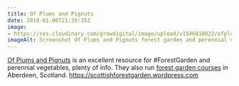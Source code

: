 ```yaml
---
title: Of Plums and Pignuts
date: 2019-01-06T21:39:35Z
image: 
- https://res.cloudinary.com/growdigital/image/upload/v1546810822/ofplumsandpignuts-190106.png
imageAlt: Screenshot Of Plums and Pignuts forest garden and perennial veg website
---
```


[Of Plums and Pignuts](https://scottishforestgarden.wordpress.com) is an excellent resource for #ForestGarden and perennial vegetables, plenty of info. They also run [forest garden courses](https://scottishforestgarden.wordpress.com/category/courses/) in Aberdeen, Scotland. <https://scottishforestgarden.wordpress.com>
